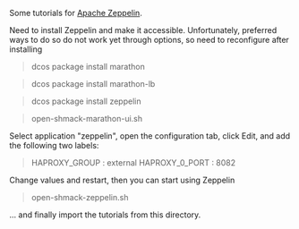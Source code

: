 Some tutorials for [Apache Zeppelin](https://zeppelin.apache.org/).

Need to install Zeppelin and make it accessible. 
Unfortunately, preferred ways to do so do not work yet through options, so need to reconfigure after installing

> dcos package install marathon

> dcos package install marathon-lb

> dcos package install zeppelin

> open-shmack-marathon-ui.sh 

Select application "zeppelin", open the configuration tab, click Edit, and add the following two labels:
> HAPROXY_GROUP : external
> HAPROXY_0_PORT : 8082

Change values and restart, then you can start using Zeppelin

> open-shmack-zeppelin.sh 

... and finally import the tutorials from this directory.